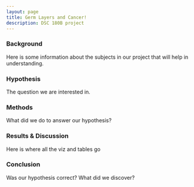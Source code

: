 ```yaml
---
layout: page
title: Germ Layers and Cancer!
description: DSC 180B project
---
```


### Background
Here is some information about the subjects in our project that will help in understanding.

### Hypothesis
The question we are interested in.

### Methods
What did we do to answer our hypothesis?

### Results & Discussion
Here is where all the viz and tables go

### Conclusion
Was our hypothesis correct? What did we discover?